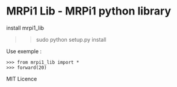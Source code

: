 MRPi1 Lib - MRPi1 python library
========================================================

install mrpi1_lib

>> sudo python setup.py install



Use exemple :

    >>> from mrpi1_lib import *
    >>> forward(20)

MIT Licence